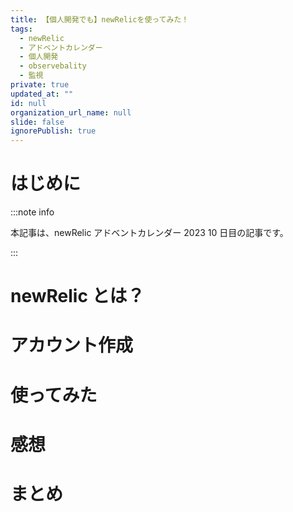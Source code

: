 ```yaml
---
title: 【個人開発でも】newRelicを使ってみた！
tags:
  - newRelic
  - アドベントカレンダー
  - 個人開発
  - observebality
  - 監視
private: true
updated_at: ""
id: null
organization_url_name: null
slide: false
ignorePublish: true
---
```


# はじめに

:::note info

本記事は、newRelic アドベントカレンダー 2023 10 日目の記事です。

:::

# newRelic とは？

# アカウント作成

# 使ってみた

# 感想

# まとめ
